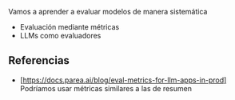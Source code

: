 Vamos a aprender a evaluar modelos de manera sistemática

* Evaluación mediante métricas
* LLMs como evaluadores

## Referencias
* [https://docs.parea.ai/blog/eval-metrics-for-llm-apps-in-prod] Podríamos usar métricas similares a las de resumen
